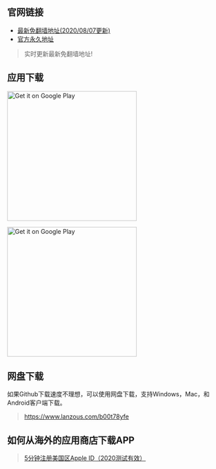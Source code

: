 ## 官网链接
- [最新免翻墙地址(2020/08/07更新)](https://lightyearapp.club)
- [官方永久地址](https://lightyearvpn.com)

> 实时更新最新免翻墙地址!

## 应用下载

<a target="_blank" href='https://apps.apple.com/us/app/lightyearvpn-fast-trusted/id1495258888'><img width="300" alt='Get it on Google Play' src='https://applelaneanimalhospital.com/wp-content/uploads/2019/04/apple.png'/></a>

<a target="_blank" href='https://play.google.com/store/apps/details?id=com.stingsystemllc.lightyearapp'><img width="300" alt='Get it on Google Play' src='https://applelaneanimalhospital.com/wp-content/uploads/2019/04/google.png'/></a>

## 网盘下载
如果Github下载速度不理想，可以使用网盘下载，支持Windows，Mac，和Android客户端下载。

> https://www.lanzous.com/b00t78yfe

## 如何从海外的应用商店下载APP
> <a target="_blank" href="https://zhuanlan.zhihu.com/p/36574047">5分钟注册美国区Apple ID（2020测试有效）</a>
